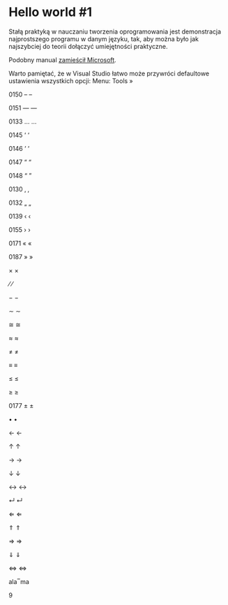 # Hello world #1

Stałą praktyką w nauczaniu tworzenia oprogramowania jest demonstracja najprostszego programu w danym języku, tak, aby można było jak najszybciej do teorii dołączyć umiejętności praktyczne.

Podobny manual [zamieścił Microsoft](https://www.visualstudio.com/vs/support/#!articles/816-6458-hello-world-in-c-using-visual-studio-2015).

Warto pamiętać, że w Visual Studio łatwo może przywróci defaultowe ustawienia wszystkich opcji:
Menu: Tools » 

0150 – &ndash;

0151 — &mdash;


0133 … &hellip;


0145 ‘ &lsquo;

0146 ’ &rsquo;

0147 “ &ldquo;

0148 “ &rdquo;

0130 ‚ &sbquo;

0132 „ &bdquo;

0139 ‹ &lsaquo;

0155 › &rsaquo;

0171 « &laquo;

0187 » &raquo;

× &times;

⁄ &frasl;

− &minus;

∼ &sim;

≅ &cong;

≈ &asymp;

≠ &ne;

≡ &equiv;

≤ &le;

≥ &ge;

0177 ± &plusmn;


• &bull;


← &larr;

↑ &uarr;

→ &rarr;

↓ &darr;

↔ &harr;

↵ &crarr;

⇐ &lArr;

⇑ &uArr;

⇒ &rArr;

⇓ &dArr;

⇔ &hArr;

ala&oline;ma

9
